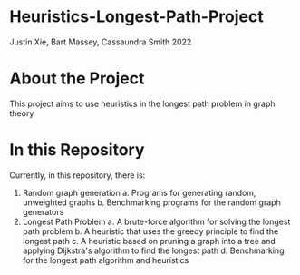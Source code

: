 # Heuristics-Longest-Path-Project
Justin Xie, Bart Massey, Cassaundra Smith 2022

# About the Project
This project aims to use heuristics in the longest path problem in graph theory

# In this Repository
Currently, in this repository, there is:
1. Random graph generation
  a. Programs for generating random, unweighted graphs
	b. Benchmarking programs for the random graph generators
2. Longest Path Problem
  a. A brute-force algorithm for solving the longest path problem
  b. A heuristic that uses the greedy principle to find the longest path
  c. A heuristic based on pruning a graph into a tree and applying Dijkstra's algorithm to find the longest path
  d. Benchmarking for the longest path algorithm and heuristics
